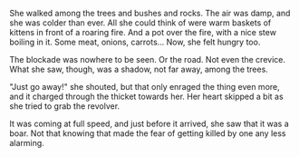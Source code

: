 She walked among the trees and bushes and rocks. The air was damp, and she was colder than ever. All she could think of were warm baskets of kittens in front of a roaring fire. And a pot over the fire, with a nice stew boiling in it. Some meat, onions, carrots... Now, she felt hungry too.

The blockade was nowhere to be seen. Or the road. Not even the crevice. What she saw, though, was a shadow, not far away, among the trees.

"Just go away!" she shouted, but that only enraged the thing even more, and it charged through the thicket towards her. Her heart skipped a bit as she tried to grab the revolver.

It was coming at full speed, and just before it arrived, she saw that it was a boar. Not that knowing that made the fear of getting killed by one any less alarming.
